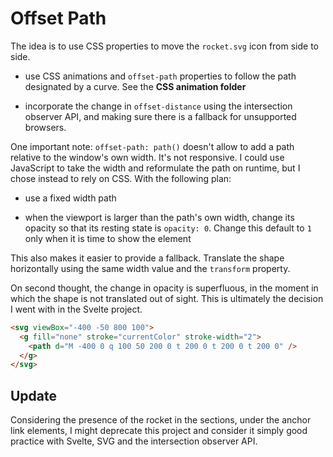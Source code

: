 # Offset Path

The idea is to use CSS properties to move the `rocket.svg` icon from side to side.

- use CSS animations and `offset-path` properties to follow the path designated by a curve. See the **CSS animation folder**

- incorporate the change in `offset-distance` using the intersection observer API, and making sure there is a fallback for unsupported browsers.

One important note: `offset-path: path()` doesn't allow to add a path relative to the window's own width. It's not responsive. I could use JavaScript to take the width and reformulate the path on runtime, but I chose instead to rely on CSS. With the following plan:

- use a fixed width path

- when the viewport is larger than the path's own width, change its opacity so that its resting state is `opacity: 0`. Change this default to `1` only when it is time to show the element

This also makes it easier to provide a fallback. Translate the shape horizontally using the same width value and the `transform` property.

On second thought, the change in opacity is superfluous, in the moment in which the shape is not translated out of sight. This is ultimately the decision I went with in the Svelte project.

```html
<svg viewBox="-400 -50 800 100">
  <g fill="none" stroke="currentColor" stroke-width="2">
    <path d="M -400 0 q 100 50 200 0 t 200 0 t 200 0 t 200 0" />
  </g>
</svg>
```

## Update

Considering the presence of the rocket in the sections, under the anchor link elements, I might deprecate this project and consider it simply good practice with Svelte, SVG and the intersection observer API.
